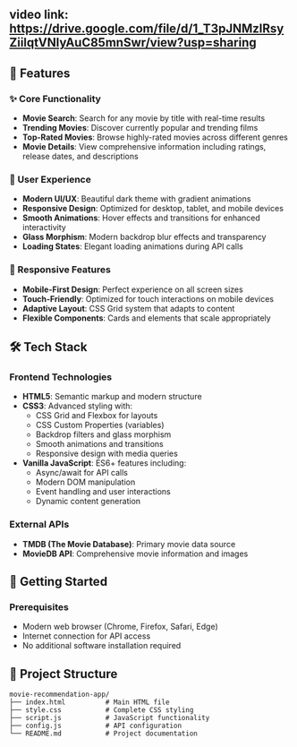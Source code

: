 ## video link: https://drive.google.com/file/d/1_T3pJNMzlRsyZiilqtVNlyAuC85mnSwr/view?usp=sharing

## 🌟 Features

### ✨ Core Functionality
- **Movie Search**: Search for any movie by title with real-time results
- **Trending Movies**: Discover currently popular and trending films
- **Top-Rated Movies**: Browse highly-rated movies across different genres
- **Movie Details**: View comprehensive information including ratings, release dates, and descriptions

### 🎨 User Experience
- **Modern UI/UX**: Beautiful dark theme with gradient animations
- **Responsive Design**: Optimized for desktop, tablet, and mobile devices
- **Smooth Animations**: Hover effects and transitions for enhanced interactivity
- **Glass Morphism**: Modern backdrop blur effects and transparency
- **Loading States**: Elegant loading animations during API calls

### 📱 Responsive Features
- **Mobile-First Design**: Perfect experience on all screen sizes
- **Touch-Friendly**: Optimized for touch interactions on mobile devices
- **Adaptive Layout**: CSS Grid system that adapts to content
- **Flexible Components**: Cards and elements that scale appropriately

## 🛠️ Tech Stack

### Frontend Technologies
- **HTML5**: Semantic markup and modern structure
- **CSS3**: Advanced styling with:
  - CSS Grid and Flexbox for layouts
  - CSS Custom Properties (variables)
  - Backdrop filters and glass morphism
  - Smooth animations and transitions
  - Responsive design with media queries
- **Vanilla JavaScript**: ES6+ features including:
  - Async/await for API calls
  - Modern DOM manipulation
  - Event handling and user interactions
  - Dynamic content generation

### External APIs
- **TMDB (The Movie Database)**: Primary movie data source
- **MovieDB API**: Comprehensive movie information and images

## 🚀 Getting Started

### Prerequisites
- Modern web browser (Chrome, Firefox, Safari, Edge)
- Internet connection for API access
- No additional software installation required


## 📄 Project Structure

```
movie-recommendation-app/
├── index.html          # Main HTML file
├── style.css           # Complete CSS styling
├── script.js           # JavaScript functionality
├── config.js           # API configuration
└── README.md           # Project documentation
```
